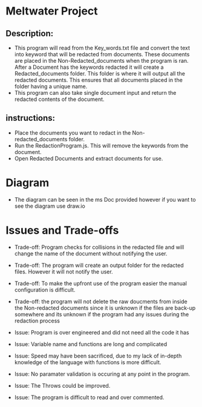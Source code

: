 # Meltwater Project
## Description: 
* This program will read from the Key_words.txt file and convert the text into keyword that will be redacted from documents. These documents are placed in the Non-Redacted_documents when the program is ran. After a Document has the keywords redacted it will create a Redacted_documents folder. This folder is where it will output all the redacted documents. This ensures that all documents placed in the folder having a unique name.
* This program can also take single document input and return the redacted contents of the document.
## instructions: 
* Place the documents you want to redact in the Non-redacted_documents folder.
* Run the RedactionProgram.js. This will remove the keywords from the document.
* Open Redacted Documents and extract documents for use.
# Diagram
* The diagram can be seen in the ms Doc provided however if you want to see the diagram use draw.io
# Issues and Trade-offs

* Trade-off: Program checks for collisions in the redacted file and will change the name of the document without notifying the user.

* Trade-off: The program will create an output folder for the redacted files. However it will not notify the user.

* Trade-off: To make the upfront use of the program easier the manual configuration is difficult.

* Trade-off: the program will not delete the raw doucments from inside the Non-redacted documents since it is unknown if the files are back-up somewhere and its unknown if the program had any issues during the redaction process

* Issue: Program is over engineered and did not need all the code it has

* Issue: Variable name and functions are long and complicated

* Issue: Speed may have been sacrificed, due to my lack of in-depth knowledge of the language with functions is more difficult.

* Issue: No paramater validation is occuring at any point in the program.

* Issue: The Throws could be improved.

* Issue: The program is difficult to read and over commented.
